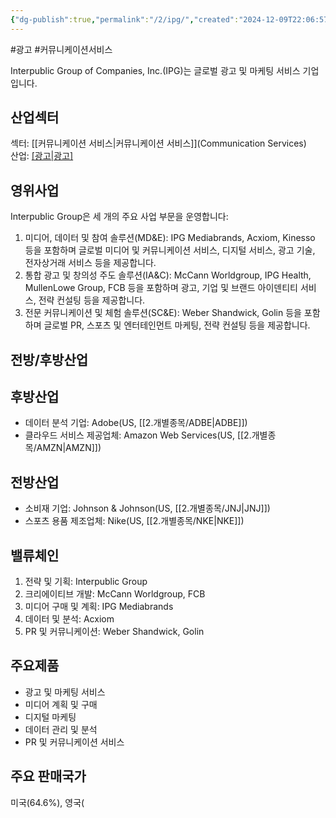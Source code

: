 ```yaml
---
{"dg-publish":true,"permalink":"/2/ipg/","created":"2024-12-09T22:06:57.604+09:00","updated":"2025-07-29T21:37:04.776+09:00"}
---
```


#광고 #커뮤니케이션서비스 

Interpublic Group of Companies, Inc.(IPG)는 글로벌 광고 및 마케팅 서비스 기업입니다.

## 산업섹터

섹터: [[커뮤니케이션 서비스\|커뮤니케이션 서비스]](Communication Services)  
산업: [[광고\|광고]](Advertising)

## 영위사업

Interpublic Group은 세 개의 주요 사업 부문을 운영합니다:

1. 미디어, 데이터 및 참여 솔루션(MD&E): IPG Mediabrands, Acxiom, Kinesso 등을 포함하며 글로벌 미디어 및 커뮤니케이션 서비스, 디지털 서비스, 광고 기술, 전자상거래 서비스 등을 제공합니다.
2. 통합 광고 및 창의성 주도 솔루션(IA&C): McCann Worldgroup, IPG Health, MullenLowe Group, FCB 등을 포함하며 광고, 기업 및 브랜드 아이덴티티 서비스, 전략 컨설팅 등을 제공합니다.
3. 전문 커뮤니케이션 및 체험 솔루션(SC&E): Weber Shandwick, Golin 등을 포함하며 글로벌 PR, 스포츠 및 엔터테인먼트 마케팅, 전략 컨설팅 등을 제공합니다.

## 전방/후방산업

## 후방산업

- 데이터 분석 기업: Adobe(US, [[2.개별종목/ADBE\|ADBE]])
- 클라우드 서비스 제공업체: Amazon Web Services(US, [[2.개별종목/AMZN\|AMZN]])

## 전방산업

- 소비재 기업: Johnson & Johnson(US, [[2.개별종목/JNJ\|JNJ]])
- 스포츠 용품 제조업체: Nike(US, [[2.개별종목/NKE\|NKE]])

## 밸류체인

1. 전략 및 기획: Interpublic Group
2. 크리에이티브 개발: McCann Worldgroup, FCB
3. 미디어 구매 및 계획: IPG Mediabrands
4. 데이터 및 분석: Acxiom
5. PR 및 커뮤니케이션: Weber Shandwick, Golin

## 주요제품

- 광고 및 마케팅 서비스
- 미디어 계획 및 구매
- 디지털 마케팅
- 데이터 관리 및 분석
- PR 및 커뮤니케이션 서비스

## 주요 판매국가

미국(64.6%), 영국(